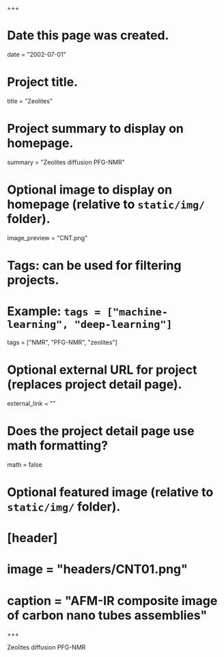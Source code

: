 +++
# Date this page was created.
date = "2002-07-01"

# Project title.
title = "Zeolites"

# Project summary to display on homepage.
summary = "Zeolites diffusion PFG-NMR"

# Optional image to display on homepage (relative to `static/img/` folder).
image_preview = "CNT.png"

# Tags: can be used for filtering projects.
# Example: `tags = ["machine-learning", "deep-learning"]`
tags = ["NMR", "PFG-NMR", "zeolites"]

# Optional external URL for project (replaces project detail page).
external_link = ""

# Does the project detail page use math formatting?
math = false

# Optional featured image (relative to `static/img/` folder).
# [header]
# image = "headers/CNT01.png"
# caption = "AFM-IR composite image of carbon nano tubes assemblies"

+++

Zeolites diffusion PFG-NMR
